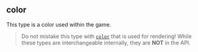## color

This type is a color used within the game.

> Do not mistake this type with [`color`](/api/draw/common-types/color "This type is the color used within the rendering system.") that is used for rendering! While these types are interchangeable internally, they are **NOT** in the API.